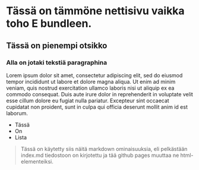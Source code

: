 # Tässä on tämmöne nettisivu vaikka toho E bundleen. 

## Tässä on pienempi otsikko

### Alla on jotaki tekstiä paragraphina

Lorem ipsum dolor sit amet, consectetur adipiscing elit, sed do eiusmod tempor incididunt ut labore et dolore magna aliqua. Ut enim ad minim veniam, quis nostrud exercitation ullamco laboris nisi ut aliquip ex ea commodo consequat. Duis aute irure dolor in reprehenderit in voluptate velit esse cillum dolore eu fugiat nulla pariatur. Excepteur sint occaecat cupidatat non proident, sunt in culpa qui officia deserunt mollit anim id est laborum.

* Tässä
* On
* Lista

> Tässä on käytetty siis näitä markdown ominaisuuksia, eli pelkästään index.md tiedostoon on kirjotettu ja tää github pages muuttaa ne html-elementeiksi.
